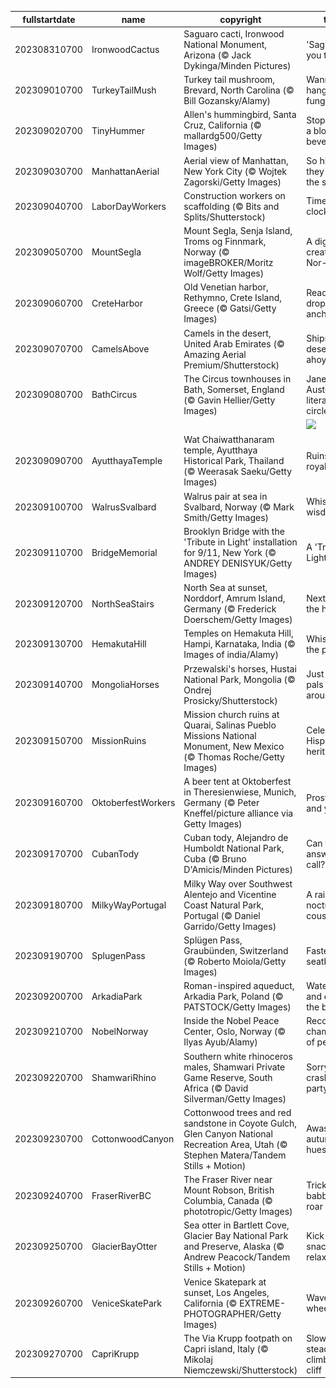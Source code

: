|fullstartdate|name|copyright|title|image|
|--|--|--|--|--|
202308310700|IronwoodCactus|Saguaro cacti, Ironwood National Monument, Arizona (© Jack Dykinga/Minden Pictures)|'Saguaro' you today?|![](/en-US/2023/09/202308310700IronwoodCactus.jpg)|
202309010700|TurkeyTailMush|Turkey tail mushroom, Brevard, North Carolina (© Bill Gozansky/Alamy)|Wanna hang with a fungi?|![](/en-US/2023/09/202309010700TurkeyTailMush.jpg)|
202309020700|TinyHummer|Allen's hummingbird, Santa Cruz, California (© mallardg500/Getty Images)|Stopping for a blossom beverage|![](/en-US/2023/09/202309020700TinyHummer.jpg)|
202309030700|ManhattanAerial|Aerial view of Manhattan, New York City (© Wojtek Zagorski/Getty Images)|So high they touch the sky|![](/en-US/2023/09/202309030700ManhattanAerial.jpg)|
202309040700|LaborDayWorkers|Construction workers on scaffolding (© Bits and Splits/Shutterstock)|Time to clock out|![](/en-US/2023/09/202309040700LaborDayWorkers.jpg)|
202309050700|MountSegla|Mount Segla, Senja Island, Troms og Finnmark, Norway (© imageBROKER/Moritz Wolf/Getty Images)|A digital creation? Nor-way!|![](/en-US/2023/09/202309050700MountSegla.jpg)|
202309060700|CreteHarbor|Old Venetian harbor, Rethymno, Crete Island, Greece (© Gatsi/Getty Images)|Ready to drop anchor?|![](/en-US/2023/09/202309060700CreteHarbor.jpg)|
202309070700|CamelsAbove|Camels in the desert, United Arab Emirates (© Amazing Aerial Premium/Shutterstock)|Ships of the desert, ahoy!|![](/en-US/2023/09/202309070700CamelsAbove.jpg)|
202309080700|BathCircus|The Circus townhouses in Bath, Somerset, England (© Gavin Hellier/Getty Images)|Jane Austen's literary circle|![](/en-US/2023/09/202309080700BathCircus.jpg)|
||||![](/en-US/2023/09/.jpg)|
202309090700|AyutthayaTemple|Wat Chaiwatthanaram temple, Ayutthaya Historical Park, Thailand (© Weerasak Saeku/Getty Images)|Ruins of a royal temple|![](/en-US/2023/09/202309090700AyutthayaTemple.jpg)|
202309100700|WalrusSvalbard|Walrus pair at sea in Svalbard, Norway (© Mark Smith/Getty Images)|Whiskery wisdom|![](/en-US/2023/09/202309100700WalrusSvalbard.jpg)|
202309110700|BridgeMemorial|Brooklyn Bridge with the 'Tribute in Light' installation for 9/11, New York (© ANDREY DENISYUK/Getty Images)|A 'Tribute in Light'|![](/en-US/2023/09/202309110700BridgeMemorial.jpg)|
202309120700|NorthSeaStairs|North Sea at sunset, Norddorf, Amrum Island, Germany (© Frederick Doerschem/Getty Images)|Next stop, the horizon|![](/en-US/2023/09/202309120700NorthSeaStairs.jpg)|
202309130700|HemakutaHill|Temples on Hemakuta Hill, Hampi, Karnataka, India (© Images of india/Alamy)|Whispers of the past|![](/en-US/2023/09/202309130700HemakutaHill.jpg)|
202309140700|MongoliaHorses|Przewalski's horses, Hustai National Park, Mongolia (© Ondrej Prosicky/Shutterstock)|Just two pals horsin' around|![](/en-US/2023/09/202309140700MongoliaHorses.jpg)|
202309150700|MissionRuins|Mission church ruins at Quarai, Salinas Pueblo Missions National Monument, New Mexico (© Thomas Roche/Getty Images)|Celebrating Hispanic heritage|![](/en-US/2023/09/202309150700MissionRuins.jpg)|
202309160700|OktoberfestWorkers|A beer tent at Oktoberfest in Theresienwiese, Munich, Germany (© Peter Kneffel/picture alliance via Getty Images)|Prost to you and yours!|![](/en-US/2023/09/202309160700OktoberfestWorkers.jpg)|
202309170700|CubanTody|Cuban tody, Alejandro de Humboldt National Park, Cuba (© Bruno D'Amicis/Minden Pictures)|Can you answer the call?|![](/en-US/2023/09/202309170700CubanTody.jpg)|
202309180700|MilkyWayPortugal|Milky Way over Southwest Alentejo and Vicentine Coast Natural Park, Portugal (© Daniel Garrido/Getty Images)|A rainbow's nocturnal cousin|![](/en-US/2023/09/202309180700MilkyWayPortugal.jpg)|
202309190700|SplugenPass|Splügen Pass, Graubünden, Switzerland (© Roberto Moiola/Getty Images)|Fasten your seatbelts!|![](/en-US/2023/09/202309190700SplugenPass.jpg)|
202309200700|ArkadiaPark|Roman-inspired aqueduct, Arkadia Park, Poland (© PATSTOCK/Getty Images)|Water under and over the bridge|![](/en-US/2023/09/202309200700ArkadiaPark.jpg)|
202309210700|NobelNorway|Inside the Nobel Peace Center, Oslo, Norway (© Ilyas Ayub/Alamy)|Recognizing champions of peace|![](/en-US/2023/09/202309210700NobelNorway.jpg)|
202309220700|ShamwariRhino|Southern white rhinoceros males, Shamwari Private Game Reserve, South Africa (© David Silverman/Getty Images)|Sorry to crash your party|![](/en-US/2023/09/202309220700ShamwariRhino.jpg)|
202309230700|CottonwoodCanyon|Cottonwood trees and red sandstone in Coyote Gulch, Glen Canyon National Recreation Area, Utah (© Stephen Matera/Tandem Stills + Motion)|Awash in autumn hues|![](/en-US/2023/09/202309230700CottonwoodCanyon.jpg)|
202309240700|FraserRiverBC|The Fraser River near Mount Robson, British Columbia, Canada (© phototropic/Getty Images)|Trickle, babble, or roar|![](/en-US/2023/09/202309240700FraserRiverBC.jpg)|
202309250700|GlacierBayOtter|Sea otter in Bartlett Cove, Glacier Bay National Park and Preserve, Alaska (© Andrew Peacock/Tandem Stills + Motion)|Kick back, snack, and relax|![](/en-US/2023/09/202309250700GlacierBayOtter.jpg)|
202309260700|VeniceSkatePark|Venice Skatepark at sunset, Los Angeles, California (© EXTREME-PHOTOGRAPHER/Getty Images)|Waves for wheels|![](/en-US/2023/09/202309260700VeniceSkatePark.jpg)|
202309270700|CapriKrupp|The Via Krupp footpath on Capri island, Italy (© Mikolaj Niemczewski/Shutterstock)|Slow and steady climbs the cliff|![](/en-US/2023/09/202309270700CapriKrupp.jpg)|
